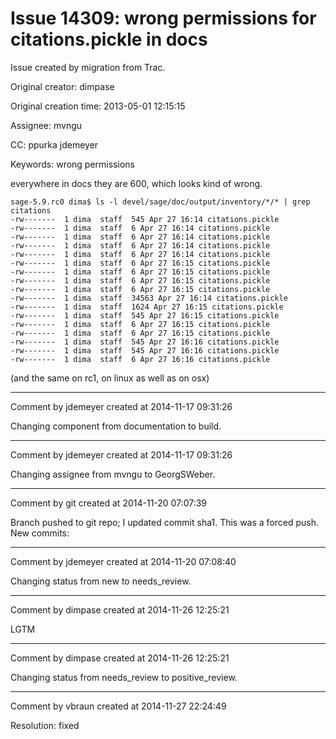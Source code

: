 # Issue 14309: wrong permissions for citations.pickle in docs

Issue created by migration from Trac.

Original creator: dimpase

Original creation time: 2013-05-01 12:15:15

Assignee: mvngu

CC:  ppurka jdemeyer

Keywords: wrong permissions

everywhere in docs they are 600, which looks kind of wrong.

```
sage-5.9.rc0 dima$ ls -l devel/sage/doc/output/inventory/*/* | grep citations
-rw-------  1 dima  staff  545 Apr 27 16:14 citations.pickle
-rw-------  1 dima  staff  6 Apr 27 16:14 citations.pickle
-rw-------  1 dima  staff  6 Apr 27 16:14 citations.pickle
-rw-------  1 dima  staff  6 Apr 27 16:14 citations.pickle
-rw-------  1 dima  staff  6 Apr 27 16:14 citations.pickle
-rw-------  1 dima  staff  6 Apr 27 16:15 citations.pickle
-rw-------  1 dima  staff  6 Apr 27 16:15 citations.pickle
-rw-------  1 dima  staff  6 Apr 27 16:15 citations.pickle
-rw-------  1 dima  staff  6 Apr 27 16:15 citations.pickle
-rw-------  1 dima  staff  34563 Apr 27 16:14 citations.pickle
-rw-------  1 dima  staff  1624 Apr 27 16:15 citations.pickle
-rw-------  1 dima  staff  545 Apr 27 16:15 citations.pickle
-rw-------  1 dima  staff  6 Apr 27 16:15 citations.pickle
-rw-------  1 dima  staff  6 Apr 27 16:15 citations.pickle
-rw-------  1 dima  staff  545 Apr 27 16:16 citations.pickle
-rw-------  1 dima  staff  545 Apr 27 16:16 citations.pickle
-rw-------  1 dima  staff  6 Apr 27 16:16 citations.pickle
```

(and the same on rc1, on linux as well as on osx)


---

Comment by jdemeyer created at 2014-11-17 09:31:26

Changing component from documentation to build.


---

Comment by jdemeyer created at 2014-11-17 09:31:26

Changing assignee from mvngu to GeorgSWeber.


---

Comment by git created at 2014-11-20 07:07:39

Branch pushed to git repo; I updated commit sha1. This was a forced push. New commits:


---

Comment by jdemeyer created at 2014-11-20 07:08:40

Changing status from new to needs_review.


---

Comment by dimpase created at 2014-11-26 12:25:21

LGTM


---

Comment by dimpase created at 2014-11-26 12:25:21

Changing status from needs_review to positive_review.


---

Comment by vbraun created at 2014-11-27 22:24:49

Resolution: fixed
